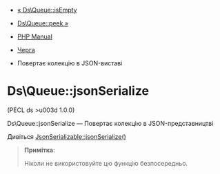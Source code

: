 - [« Ds\Queue::isEmpty](ds-queue.isempty.md)
- [Ds\Queue::peek »](ds-queue.peek.md)

- [PHP Manual](index.md)
- [Черга](class.ds-queue.md)
- Повертає колекцію в JSON-виставі

# Ds\Queue::jsonSerialize

(PECL ds \>u003d 1.0.0)

Ds\Queue::jsonSerialize — Повертає колекцію в JSON-представництві

Дивіться
[JsonSerializable::jsonSerialize()](jsonserializable.jsonserialize.md)

> **Примітка**:
>
> Ніколи не використовуйте цю функцію безпосередньо.
